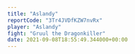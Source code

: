 ```yaml
---
title: "Aslandy"
reportCode: "3Tr4JVDfKZW7nvRx"
player: "Aslandy"
fight: "Gruul the Dragonkiller"
date: 2021-09-08T18:55:49.344000+00:00
---
```

